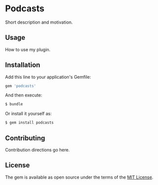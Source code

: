# Podcasts
Short description and motivation.

## Usage
How to use my plugin.

## Installation
Add this line to your application's Gemfile:

```ruby
gem 'podcasts'
```

And then execute:
```bash
$ bundle
```

Or install it yourself as:
```bash
$ gem install podcasts
```

## Contributing
Contribution directions go here.

## License
The gem is available as open source under the terms of the [MIT License](http://opensource.org/licenses/MIT).

